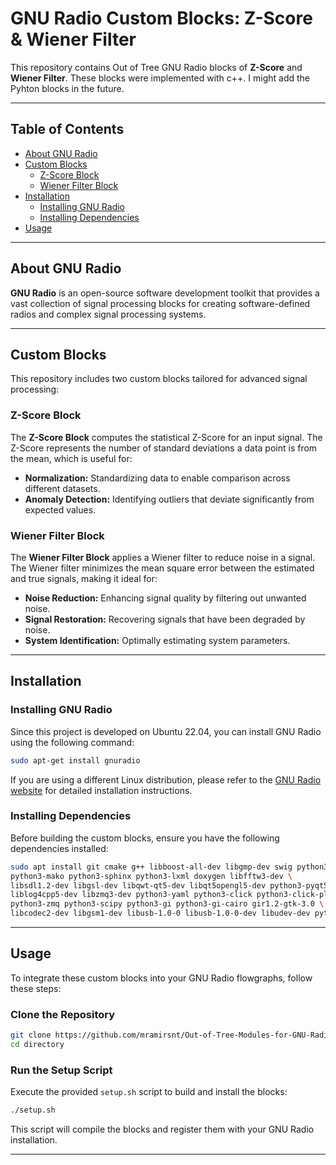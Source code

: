 # GNU Radio Custom Blocks: Z-Score & Wiener Filter

This repository contains Out of Tree GNU Radio blocks of **Z-Score** and **Wiener Filter**. These blocks were implemented with c++. I might add the Pyhton blocks in the future.

---

## Table of Contents

- [About GNU Radio](#about-gnu-radio)
- [Custom Blocks](#custom-blocks)
  - [Z-Score Block](#z-score-block)
  - [Wiener Filter Block](#wiener-filter-block)
- [Installation](#installation)
  - [Installing GNU Radio](#installing-gnu-radio)
  - [Installing Dependencies](#installing-dependencies)
- [Usage](#usage)

---

## About GNU Radio

**GNU Radio** is an open-source software development toolkit that provides a vast collection of signal processing blocks for creating software-defined radios and complex signal processing systems. 

---

## Custom Blocks

This repository includes two custom blocks tailored for advanced signal processing:

### Z-Score Block

The **Z-Score Block** computes the statistical Z-Score for an input signal. The Z-Score represents the number of standard deviations a data point is from the mean, which is useful for:

- **Normalization:** Standardizing data to enable comparison across different datasets.
- **Anomaly Detection:** Identifying outliers that deviate significantly from expected values.

### Wiener Filter Block

The **Wiener Filter Block** applies a Wiener filter to reduce noise in a signal. The Wiener filter minimizes the mean square error between the estimated and true signals, making it ideal for:

- **Noise Reduction:** Enhancing signal quality by filtering out unwanted noise.
- **Signal Restoration:** Recovering signals that have been degraded by noise.
- **System Identification:** Optimally estimating system parameters.

---

## Installation

### Installing GNU Radio

Since this project is developed on Ubuntu 22.04, you can install GNU Radio using the following command:

```bash
sudo apt-get install gnuradio
```

If you are using a different Linux distribution, please refer to the [GNU Radio website](https://wiki.gnuradio.org/index.php/InstallingGR) for detailed installation instructions.

### Installing Dependencies

Before building the custom blocks, ensure you have the following dependencies installed:

```bash
sudo apt install git cmake g++ libboost-all-dev libgmp-dev swig python3-numpy \
python3-mako python3-sphinx python3-lxml doxygen libfftw3-dev \
libsdl1.2-dev libgsl-dev libqwt-qt5-dev libqt5opengl5-dev python3-pyqt5 \
liblog4cpp5-dev libzmq3-dev python3-yaml python3-click python3-click-plugins \
python3-zmq python3-scipy python3-gi python3-gi-cairo gir1.2-gtk-3.0 \
libcodec2-dev libgsm1-dev libusb-1.0-0 libusb-1.0-0-dev libudev-dev python3-setuptools
```

---

## Usage

To integrate these custom blocks into your GNU Radio flowgraphs, follow these steps:

### Clone the Repository

```bash
git clone https://github.com/mramirsnt/Out-of-Tree-Modules-for-GNU-Radio.git
cd directory
```

### Run the Setup Script

Execute the provided `setup.sh` script to build and install the blocks:

```bash
./setup.sh
```

This script will compile the blocks and register them with your GNU Radio installation.

---



